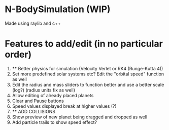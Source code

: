 # N-BodySimulation (WIP)
Made using raylib and c++
<br>
# Features to add/edit (in no particular order)
1) ** Better physics for simulation (Velocity Verlet or RK4 (Runge-Kutta 4))
2) Set more predefined solar systems etc? Edit the "orbital speed" function as well
3) Edit the radius and mass sliders to function better and use a better scale (log?) (radius units fix as well)
4) Allow editing of already placed planets
5) Clear and Pause buttons
6) Speed values displayed break at higher values (?)
7) ** ADD COLLISIONS
8) Show preview of new planet being dragged and dropped as well
9) Add particle trails to show speed effect?
